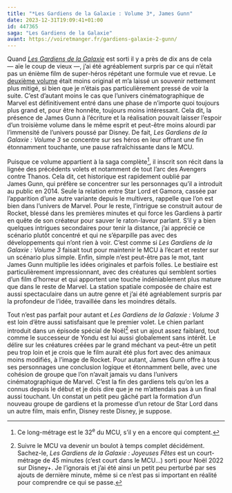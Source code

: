 ```yaml
---
title: "*Les Gardiens de la Galaxie : Volume 3*, James Gunn"
date: 2023-12-31T19:09:41+01:00
id: 447365 
saga: "Les Gardiens de la Galaxie"
avant: https://voiretmanger.fr/gardiens-galaxie-2-gunn/
---
```


Quand [*Les Gardiens de la Galaxie*](https://voiretmanger.fr/gardiens-galaxie-gunn/) est sorti il y a près de dix ans de cela — aïe le coup de vieux —, j’ai été agréablement surpris par ce qui n’était pas un énième film de super-héros répétant une formule vue et revue. Le [deuxième volume](https://voiretmanger.fr/gardiens-galaxie-2-gunn/) était moins original et m’a laissé un souvenir nettement plus mitigé, si bien que je n’étais pas particulièrement pressé de voir la suite. C’est d’autant moins le cas que l’univers cinématographique de Marvel est définitivement entré dans une phase de n’importe quoi toujours plus grand et, pour être honnête, toujours moins intéressant. Cela dit, la présence de James Gunn à l’écriture et la réalisation pouvait laisser l’espoir d’un troisième volume dans le même esprit et peut-être moins alourdi par l’immensité de l’univers poussé par Disney. De fait, *Les Gardiens de la Galaxie : Volume 3* se concentre sur ses héros en leur offrant une fin étonnamment touchante, une pause rafraîchissante dans le MCU.

Puisque ce volume appartient à la saga complète[^1], il inscrit son récit dans la lignée des précédents volets et notamment de tout l’arc des Avengers contre Thanos. Cela dit, cet historique est rapidement oublié par James Gunn, qui préfère se concentrer sur les personnages qu’il a introduit au public en 2014. Seule la relation entre Star Lord et Gamora, cassée par l’apparition d’une autre variante depuis le multivers, rappelle que l’on est bien dans l’univers de Marvel. Pour le reste, l’intrigue se construit autour de Rocket, blessé dans les premières minutes et qui force les Gardiens à partir en quête de son créateur pour sauver le raton-laveur parlant. S’il y a bien quelques intrigues secondaires pour tenir la distance, j’ai apprécié ce scénario plutôt concentré et qui ne s’éparpille pas avec des développements qui n’ont rien à voir. C’est comme si *Les Gardiens de la Galaxie : Volume 3* faisait tout pour maintenir le MCU à l’écart et rester sur un scénario plus simple. Enfin, simple n’est peut-être pas le mot, tant James Gunn multiplie les idées originales et parfois folles. Le bestiaire est particulièrement impressionnant, avec des créatures qui semblent sorties d’un film d’horreur et qui apportent une touche indéniablement plus mature que dans le reste de Marvel. La station spatiale composée de chaire est aussi spectaculaire dans un autre genre et j’ai été agréablement surpris par la profondeur de l’idée, travaillée dans les moindres détails.

Tout n’est pas parfait pour autant et *Les Gardiens de la Galaxie : Volume 3* est loin d’être aussi satisfaisant que le premier volet. Le chien parlant introduit dans un épisode spécial de Noël[^2] est un ajout assez faiblard, tout comme le successeur de Yondu est lui aussi globalement sans intérêt. Le délire sur les créatures créées par le grand méchant va peut-être un petit peu trop loin et je crois que le film aurait été plus fort avec des animaux moins modifiés, à l’image de Rocket. Pour autant, James Gunn offre à tous ses personnages une conclusion logique et étonnamment belle, avec une cohésion de groupe que l’on n’avait jamais vu dans l’univers cinématographique de Marvel. C’est la fin des gardiens tels qu’on les a connus depuis le début et je dois dire que je ne m’attendais pas à un final aussi touchant. Un constat un petit peu gâché part la formation d’un nouveau groupe de gardiens et la promesse d’un retour de Star Lord dans un autre film, mais enfin, Disney reste Disney, je suppose.  

[^1]: Ce long-métrage est le 32<sup>e</sup> du MCU, s’il y en a encore qui comptent.

[^2]: Suivre le MCU va devenir un boulot à temps complet décidément. Sachez-le, *Les Gardiens de la Galaxie : Joyeuses Fêtes* est un court-métrage de 45 minutes (c’est court dans le MCU…) sorti pour Noël 2022 sur Disney+. Je l’ignorais et j’ai été ainsi un petit peu perturbé par ses ajouts de dernière minute, même si ce n’est pas si important en réalité pour comprendre ce qui se passe.